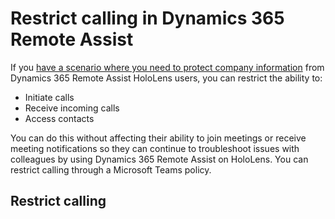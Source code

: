 
# Restrict calling in Dynamics 365 Remote Assist

If you [have a scenario where you need to protect company information](restricted-mode-overview.md) from Dynamics 365 Remote Assist HoloLens users, you can restrict the ability to:

- Initiate calls 
- Receive incoming calls
- Access contacts

You can do this without affecting their ability to join meetings or receive meeting notifications so they can continue to troubleshoot issues with colleagues by using Dynamics 365 Remote Assist on HoloLens. You can restrict calling through a Microsoft Teams policy.

## Restrict calling

